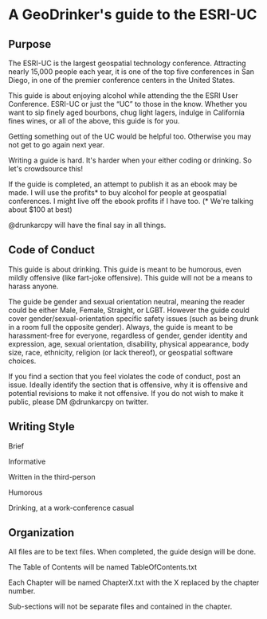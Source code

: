 # A GeoDrinker's guide to the ESRI-UC

## Purpose
The ESRI-UC is the largest geospatial technology conference. Attracting nearly 15,000 people each year, it is one of the top five conferences in San Diego, in one of the premier conference centers in the United States. 

This guide is about enjoying alcohol while attending the the ESRI User Conference.  ESRI-UC or just the “UC” to those in the know. Whether you want to sip finely aged bourbons, chug light lagers, indulge in California fines wines, or all of the above, this guide is for you.

Getting something out of the UC would be helpful too. Otherwise you may not get to go again next year.

Writing a guide is hard. It's harder when your either coding or drinking. So let's crowdsource this! 

If the guide is completed, an attempt to publish it as an ebook may be made. I will use the profits* to buy alcohol for people at geospatial conferences. I might live off the ebook profits if I have too.  (* We're talking about $100 at best)

@drunkarcpy will have the final say in all things.


## Code of Conduct

This guide is about drinking. This guide is meant to be humorous, even mildly offensive (like fart-joke offensive). This guide will not be a means to harass anyone.

The guide be gender and sexual orientation neutral, meaning the reader could be either Male, Female, Straight, or LGBT. However the guide could cover gender/sexual-orientation specific safety issues (such as being drunk in a room full the opposite gender).  Always, the guide is meant to be  harassment-free for everyone, regardless of gender, gender identity and expression, age, sexual orientation, disability, physical appearance, body size, race, ethnicity, religion (or lack thereof), or geospatial software choices. 

If you find a section that you feel violates the code of conduct, post an issue. Ideally identify the section that is offensive, why it is offensive and potential revisions to make it not offensive. If you do not wish to make it public, please DM @drunkarcpy on twitter.

## Writing Style
Brief

Informative

Written in the third-person

Humorous

Drinking, at a work-conference casual


## Organization
All files are to be text files. When completed, the guide design will be done.

The Table of Contents will be named TableOfContents.txt

Each Chapter will be named ChapterX.txt with the X replaced by the chapter number.

Sub-sections will not be separate files and contained in the chapter. 


